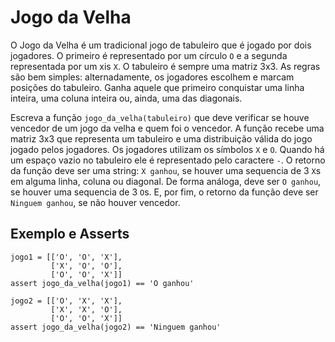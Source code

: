 # Jogo da Velha

O Jogo da Velha é um tradicional jogo de tabuleiro que é jogado
por dois jogadores. O primeiro é representado por um círculo `O`
e a segunda representada por um xis `X`. O tabuleiro é sempre uma
matriz 3x3. As regras são bem simples: alternadamente, os
jogadores escolhem e marcam posições do tabuleiro.  Ganha aquele
que primeiro conquistar uma linha inteira, uma coluna inteira ou,
ainda, uma das diagonais.

Escreva a função `jogo_da_velha(tabuleiro)` que deve verificar se
houve vencedor de um jogo da velha e quem foi o vencedor. A
função recebe uma matriz 3x3 que representa um tabuleiro e uma
distribuição válida do jogo jogado pelos jogadores. Os jogadores
utilizam os símbolos `X` e `O`. Quando há um espaço vazio no
tabuleiro ele é representado pelo caractere `-`. O retorno da
função deve ser uma string: `X ganhou`, se houver uma sequencia
de 3 `X`s em alguma linha, coluna ou diagonal. De forma análoga,
deve ser `O ganhou`, se houver uma sequencia de 3 `O`s. E, por
fim, o retorno da função deve ser `Ninguem ganhou`, se não houver
vencedor.


## Exemplo e Asserts

```
jogo1 = [['O', 'O', 'X'],
         ['X', 'O', 'O'],
         ['O', 'O', 'X']]
assert jogo_da_velha(jogo1) == 'O ganhou'

jogo2 = [['O', 'X', 'X'],
         ['X', 'X', 'O'],
         ['O', 'O', 'X']]
assert jogo_da_velha(jogo2) == 'Ninguem ganhou'
```